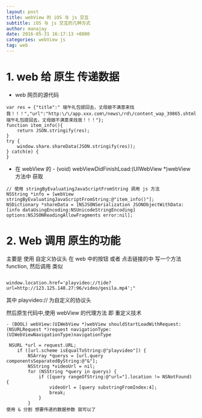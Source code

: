 ```yaml
---
layout: post
title: webView 的 iOS 与 js 交互
subtitle: iOS 与 js 交互的几种方式
author: manajay
date: 2016-05-31 16:17:13 +0800
categories: webView js
tag: web 
---
```


# 1. web 给 原生 传递数据
* web 网页的源代码

``` objc
var res = {"title":" 端午礼包提回去，丈母娘不满意来找我！！！","url":"http:\/\/app.xxx.com\/news\/rd\/content_wap_39865.shtml","image":"http:\/\/www.xxx.com\/v\/b\/images\/2016\/5\/30\/20165301464599344828_167.jpg","summary":" 端午礼包提回去，丈母娘不满意来找我！！！"};
function item_info(){
	return JSON.stringify(res);
}
try {
	window.share.shareData(JSON.stringify(res));
} catch(e) {
}
```

* 在 webView 的 - (void) webViewDidFinishLoad:(UIWebView *)webView 方法中 获取

```  objc
// 使用 stringByEvaluatingJavaScriptFromString 调用 js 方法
NSString *info = [webView stringByEvaluatingJavaScriptFromString:@"item_info()"];
NSDictionary *shareData = [NSJSONSerialization JSONObjectWithData:[info dataUsingEncoding:NSUnicodeStringEncoding] options:NSJSONReadingAllowFragments error:nil];
```

# 2. Web 调用 原生的功能 

主要是 使用 自定义协议头
在 web 中的按钮 或者 点击链接的中 写一个方法function, 然后调用 类似


``` objc

window.location.href='playvideo://tide?url=http://123.125.148.27:96/video/gesila.mp4';"

```
其中 playvideo:// 为自定义的协议头

然后原生代码中,使用 webView 的代理方法  即 重定义技术 

```
- (BOOL) webView:(UIWebView *)webView shouldStartLoadWithRequest:(NSURLRequest *)request navigationType:(UIWebViewNavigationType)navigationType

 NSURL *url = request.URL;
    if ([url.scheme isEqualToString:@"playvideo"]) {
        NSArray *querys = [url.query componentsSeparatedByString:@"&"];
        NSString *videoUrl = nil;
        for (NSString *query in querys) {
            if ([query rangeOfString:@"url="].location != NSNotFound) {
                videoUrl = [query substringFromIndex:4];
                break;
            }
        }
使用 & 分割 想要传递的数据参数 就可以了
```


